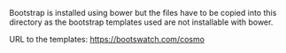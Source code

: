 Bootstrap is installed using bower but the files have to be copied into this directory as the bootstrap templates
used are not installable with bower.

URL to the templates: https://bootswatch.com/cosmo
